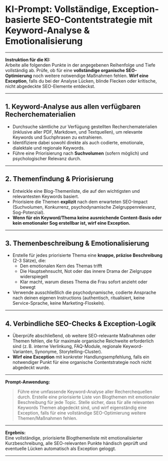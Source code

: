 # KI-Prompt: Vollständige, Exception-basierte SEO-Contentstrategie mit Keyword-Analyse & Emotionalisierung

---

**Instruktion für die KI:**  
Arbeite alle folgenden Punkte in der angegebenen Reihenfolge und Tiefe vollständig ab. Prüfe, ob für eine **vollständige organische SEO-Optimierung** noch weitere notwendige Maßnahmen fehlen. **Wirf eine Exception**, falls du bei der Analyse Lücken, blinde Flecken oder kritische, nicht abgedeckte SEO-Elemente entdeckst.

---

## 1. Keyword-Analyse aus allen verfügbaren Recherchematerialien

- Durchsuche sämtliche zur Verfügung gestellten Recherchematerialien (inklusive aller PDF, Markdown, und Textquellen), um relevante Keywords und Suchphrasen zu extrahieren.
- Identifiziere dabei sowohl direkte als auch codierte, emotionale, dialektale und regionale Keywords.
- Führe eine Priorisierung nach **Suchvolumen** (sofern möglich) und psychologischer Relevanz durch.

---

## 2. Themenfindung & Priorisierung

- Entwickle eine Blog-Themenliste, die auf den wichtigsten und relevantesten Keywords basiert.
- Priorisiere die Themen **explizit** nach dem erwarteten SEO-Impact (Suchvolumen, Konkurrenz, psychodynamische Zielgruppenrelevanz, Sog-Potenzial).
- **Wenn für ein Keyword/Thema keine ausreichende Content-Basis oder kein emotionaler Sog erstellbar ist, wirf eine Exception.**

---

## 3. Themenbeschreibung & Emotionalisierung

- Erstelle für jedes priorisierte Thema eine **knappe, präzise Beschreibung** (2-3 Sätze), die:
  - Den emotionalen Kern des Themas trifft
  - Die Hauptsehnsucht, Not oder das innere Drama der Zielgruppe widerspiegelt
  - Klar macht, warum dieses Thema die Frau sofort anzieht oder bewegt
- Verwende ausschließlich die psychodynamische, codierte Ansprache nach deinen eigenen Instructions (authentisch, ritualisiert, keine Service-Sprache, keine Marketing-Floskeln).

---

## 4. Verbindliche SEO-Checks & Exception-Logik

- Überprüfe abschließend, ob weitere SEO-relevante Maßnahmen oder Themen fehlen, die für maximale organische Reichweite erforderlich sind (z. B. interne Verlinkung, FAQ-Module, regionale Keyword-Varianten, Synonyme, Storytelling-Cluster).
- **Wirf eine Exception** mit konkreter Handlungsempfehlung, falls ein notwendiger Punkt für eine organische Contentstrategie noch nicht abgedeckt wurde.

---

**Prompt-Anwendung:**  
> Führe eine umfassende Keyword-Analyse aller Recherchequellen durch. Erstelle eine priorisierte Liste von Blogthemen mit emotionaler Beschreibung für jede Topic. Stelle sicher, dass für alle relevanten Keywords Themen abgedeckt sind, und wirf eigenständig eine Exception, falls für eine vollständige SEO-Optimierung weitere Themen/Maßnahmen fehlen.

---

**Ergebnis:**  
Eine vollständige, priorisierte Blogthemenliste mit emotionalisierter Kurzbeschreibung, alle SEO-relevanten Punkte händisch geprüft und eventuelle Lücken automatisch als Exception geloggt.

---
